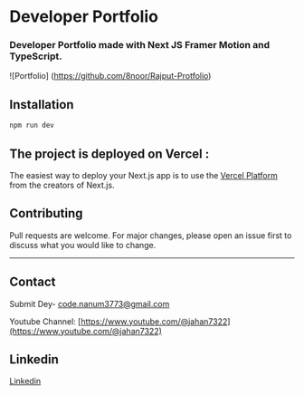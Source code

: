 # Developer Portfolio

### Developer Portfolio made with Next JS Framer Motion and TypeScript.

![Portfolio] (https://github.com/8noor/Rajput-Protfolio)
## Installation

```bash
npm run dev
```

## The project is deployed on Vercel : 
The easiest way to deploy your Next.js app is to use the [Vercel Platform](https://vercel.com/new?utm_medium=default-template&filter=next.js&utm_source=create-next-app&utm_campaign=create-next-app-readme) from the creators of Next.js.



## Contributing
Pull requests are welcome. For major changes, please open an issue first to discuss what you would like to change.

--- 
## Contact

Submit Dey- [code.nanum3773@gmail.com](mailto:code.nanum3773@gmail.com)

Youtube Channel: [https://www.youtube.com/@jahan7322](https://www.youtube.com/@jahan7322)


## Linkedin
[Linkedin](www.linkedin.com/in/anum-rajput-1a080632a)
